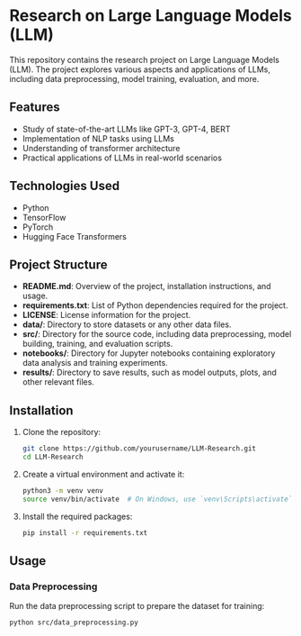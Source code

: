 # Research on Large Language Models (LLM)

This repository contains the research project on Large Language Models (LLM). The project explores various aspects and applications of LLMs, including data preprocessing, model training, evaluation, and more.

## Features

- Study of state-of-the-art LLMs like GPT-3, GPT-4, BERT
- Implementation of NLP tasks using LLMs
- Understanding of transformer architecture
- Practical applications of LLMs in real-world scenarios

## Technologies Used

- Python
- TensorFlow
- PyTorch
- Hugging Face Transformers

## Project Structure

- **README.md**: Overview of the project, installation instructions, and usage.
- **requirements.txt**: List of Python dependencies required for the project.
- **LICENSE**: License information for the project.
- **data/**: Directory to store datasets or any other data files.
- **src/**: Directory for the source code, including data preprocessing, model building, training, and evaluation scripts.
- **notebooks/**: Directory for Jupyter notebooks containing exploratory data analysis and training experiments.
- **results/**: Directory to save results, such as model outputs, plots, and other relevant files.

## Installation

1. Clone the repository:
    ```bash
    git clone https://github.com/yourusername/LLM-Research.git
    cd LLM-Research
    ```

2. Create a virtual environment and activate it:
    ```bash
    python3 -m venv venv
    source venv/bin/activate  # On Windows, use `venv\Scripts\activate`
    ```

3. Install the required packages:
    ```bash
    pip install -r requirements.txt
    ```

## Usage

### Data Preprocessing

Run the data preprocessing script to prepare the dataset for training:
```bash
python src/data_preprocessing.py
